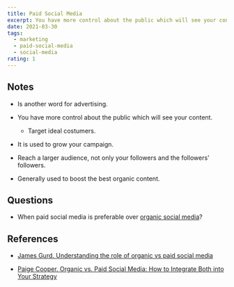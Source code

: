```yaml
---
title: Paid Social Media
excerpt: You have more control about the public which will see your content.
date: 2021-03-30
tags:
  - marketing
  - paid-social-media
  - social-media
rating: 1
---
```


## Notes

- Is another word for advertising.

- You have more control about the public which will see your content.

  - Target ideal costumers.

- It is used to grow your campaign.

- Reach a larger audience, not only your followers and the followers' followers.

- Generally used to boost the best organic content.

## Questions

- When paid social media is preferable over [organic social media](/zettelkasten/organic-social-media)?

## References

- [James Gurd. Understanding the role of organic vs paid social media](https://www.smartinsights.com/social-media-marketing/social-media-strategy/understanding-role-organic-paid-social-media/)

- [Paige Cooper. Organic vs. Paid Social Media: How to Integrate Both into Your Strategy](https://blog.hootsuite.com/organic-vs-paid-social-media)
